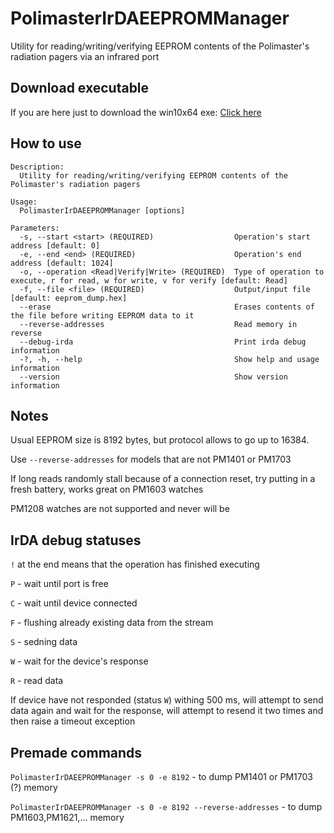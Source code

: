 # PolimasterIrDAEEPROMManager
Utility for reading/writing/verifying EEPROM contents of the Polimaster's radiation pagers via an infrared port

## Download executable
If you are here just to download the win10x64 exe: [Click here](https://github.com/TiTiKy441/PolimasterIrDAEEPROMManager/releases/download/latest/win-x64-self-contained.zip)

## How to use
```
Description:
  Utility for reading/writing/verifying EEPROM contents of the Polimaster's radiation pagers

Usage:
  PolimasterIrDAEEPROMManager [options]

Parameters:
  -s, --start <start> (REQUIRED)                  Operation's start address [default: 0]
  -e, --end <end> (REQUIRED)                      Operation's end address [default: 1024]
  -o, --operation <Read|Verify|Write> (REQUIRED)  Type of operation to execute, r for read, w for write, v for verify [default: Read]
  -f, --file <file> (REQUIRED)                    Output/input file [default: eeprom_dump.hex]
  --erase                                         Erases contents of the file before writing EEPROM data to it
  --reverse-addresses                             Read memory in reverse
  --debug-irda                                    Print irda debug information
  -?, -h, --help                                  Show help and usage information
  --version                                       Show version information
```

## Notes
Usual EEPROM size is 8192 bytes, but protocol allows to go up to 16384.

Use `--reverse-addresses` for models that are not PM1401 or PM1703

If long reads randomly stall because of a connection reset, try putting in a fresh battery, works great on PM1603 watches

PM1208 watches are not supported and never will be

## IrDA debug statuses
`!` at the end means that the operation has finished executing

`P` - wait until port is free

`C` - wait until device connected

`F` - flushing already existing data from the stream

`S` - sedning data

`W` - wait for the device's response

`R` - read data 

If device have not responded (status `W`) withing 500 ms, will attempt to send data again and wait for the response, will attempt to resend it two times and then raise a timeout exception

## Premade commands
`PolimasterIrDAEEPROMManager -s 0 -e 8192` - to dump PM1401 or PM1703 (?) memory

`PolimasterIrDAEEPROMManager -s 0 -e 8192 --reverse-addresses` - to dump PM1603,PM1621,... memory
